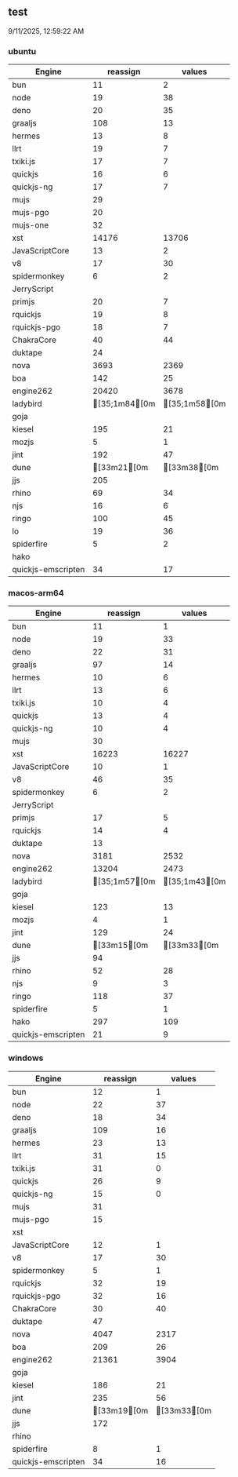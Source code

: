 
## test
9/11/2025, 12:59:22 AM

### ubuntu
| Engine | reassign | values |
| --- | --- | --- |
| bun | 11 | 2 |
| node | 19 | 38 |
| deno | 20 | 35 |
| graaljs | 108 | 13 |
| hermes | 13 | 8 |
| llrt | 19 | 7 |
| txiki.js | 17 | 7 |
| quickjs | 16 | 6 |
| quickjs-ng | 17 | 7 |
| mujs | 29 |  |
| mujs-pgo | 20 |  |
| mujs-one | 32 |  |
| xst | 14176 | 13706 |
| JavaScriptCore | 13 | 2 |
| v8 | 17 | 30 |
| spidermonkey | 6 | 2 |
| JerryScript |  |  |
| primjs | 20 | 7 |
| rquickjs | 19 | 8 |
| rquickjs-pgo | 18 | 7 |
| ChakraCore | 40 | 44 |
| duktape | 24 |  |
| nova | 3693 | 2369 |
| boa | 142 | 25 |
| engine262 | 20420 | 3678 |
| ladybird | [35;1m84[0m | [35;1m58[0m |
| goja |  |  |
| kiesel | 195 | 21 |
| mozjs | 5 | 1 |
| jint | 192 | 47 |
| dune | [33m21[0m | [33m38[0m |
| jjs | 205 |  |
| rhino | 69 | 34 |
| njs | 16 | 6 |
| ringo | 100 | 45 |
| lo | 19 | 36 |
| spiderfire | 5 | 2 |
| hako |  |  |
| quickjs-emscripten | 34 | 17 |
### macos-arm64
| Engine | reassign | values |
| --- | --- | --- |
| bun | 11 | 1 |
| node | 19 | 33 |
| deno | 22 | 31 |
| graaljs | 97 | 14 |
| hermes | 10 | 6 |
| llrt | 13 | 6 |
| txiki.js | 10 | 4 |
| quickjs | 13 | 4 |
| quickjs-ng | 10 | 4 |
| mujs | 30 |  |
| xst | 16223 | 16227 |
| JavaScriptCore | 10 | 1 |
| v8 | 46 | 35 |
| spidermonkey | 6 | 2 |
| JerryScript |  |  |
| primjs | 17 | 5 |
| rquickjs | 14 | 4 |
| duktape | 13 |  |
| nova | 3181 | 2532 |
| engine262 | 13204 | 2473 |
| ladybird | [35;1m57[0m | [35;1m43[0m |
| goja |  |  |
| kiesel | 123 | 13 |
| mozjs | 4 | 1 |
| jint | 129 | 24 |
| dune | [33m15[0m | [33m33[0m |
| jjs | 94 |  |
| rhino | 52 | 28 |
| njs | 9 | 3 |
| ringo | 118 | 37 |
| spiderfire | 5 | 1 |
| hako | 297 | 109 |
| quickjs-emscripten | 21 | 9 |
### windows
| Engine | reassign | values |
| --- | --- | --- |
| bun | 12 | 1 |
| node | 22 | 37 |
| deno | 18 | 34 |
| graaljs | 109 | 16 |
| hermes | 23 | 13 |
| llrt | 31 | 15 |
| txiki.js | 31 | 0 |
| quickjs | 26 | 9 |
| quickjs-ng | 15 | 0 |
| mujs | 31 |  |
| mujs-pgo | 15 |  |
| xst |  |  |
| JavaScriptCore | 12 | 1 |
| v8 | 17 | 30 |
| spidermonkey | 5 | 1 |
| rquickjs | 32 | 19 |
| rquickjs-pgo | 32 | 16 |
| ChakraCore | 30 | 40 |
| duktape | 47 |  |
| nova | 4047 | 2317 |
| boa | 209 | 26 |
| engine262 | 21361 | 3904 |
| goja |  |  |
| kiesel | 186 | 21 |
| jint | 235 | 56 |
| dune | [33m19[0m | [33m33[0m |
| jjs | 172 |  |
| rhino |  |  |
| spiderfire | 8 | 1 |
| quickjs-emscripten | 34 | 16 |
